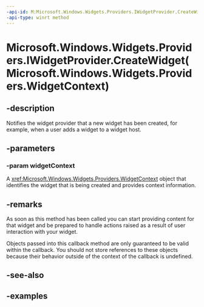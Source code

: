 ```yaml
---
-api-id: M:Microsoft.Windows.Widgets.Providers.IWidgetProvider.CreateWidget(Microsoft.Windows.Widgets.Providers.WidgetContext)
-api-type: winrt method
---
```


# Microsoft.Windows.Widgets.Providers.IWidgetProvider.CreateWidget(Microsoft.Windows.Widgets.Providers.WidgetContext)

<!--
public void CreateWidget (Microsoft.Windows.Widgets.Providers.WidgetContext widgetContext);
-->


## -description

Notifies the widget provider that a new widget has been created, for example, when a user adds a widget to a widget host.

## -parameters

### -param widgetContext

A <xref:Microsoft.Windows.Widgets.Providers.WidgetContext> object that identifies the widget that is being created and provides context information.

## -remarks

As soon as this method has been called you can start providing content for that widget and be prepared to handle actions raised as a result of user interaction with your widget.

Objects passed into this callback method are only guaranteed to be valid within the callback. You should not store references to these objects because their behavior outside of the context of the callback is undefined.

## -see-also

## -examples



